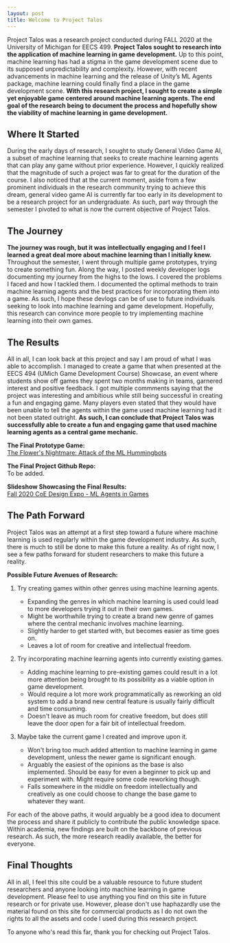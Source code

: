 ```yaml
---
layout: post
title: Welcome to Project Talos
---
```


Project Talos was a research project conducted during FALL 2020 at the University of Michigan for EECS 499. **Project Talos sought to research into the application of machine learning in game development.** Up to this point, machine learning has had a stigma in the game development scene due to its supposed unpredictability and complexity. However, with recent advancements in machine learning and the release of Unity’s ML Agents package, machine learning could finally find a place in the game development scene. **With this research project, I sought to create a simple yet enjoyable game centered around machine learning agents. The end goal of the research being to document the process and hopefully show the viability of machine learning in game development.**

## Where It Started

During the early days of research, I sought to study General Video Game AI, a subset of machine learning that seeks to create machine learning agents that can play any game without prior experience. However, I quickly realized that the magnitude of such a project was far to great for the duration of the course. I also noticed that at the current moment, aside from a few prominent individuals in the research community trying to achieve this dream, general video game AI is currently far too early in its development to be a research project for an undergraduate. As such, part way through the semester I pivoted to what is now the current objective of Project Talos.

## The Journey

**The journey was rough, but it was intellectually engaging and I feel I learned a great deal more about machine learning than I initially knew.** Throughout the semester, I went through multiple game prototypes, trying to create something fun. Along the way, I posted weekly developer logs documenting my journey from the highs to the lows. I covered the problems I faced and how I tackled them. I documented the optimal methods to train machine learning agents and the best practices for incorporating them into a game. As such, I hope these devlogs can be of use to future individuals seeking to look into machine learning and game development. Hopefully, this research can convince more people to try implementing machine learning into their own games. 

## The Results

All in all, I can look back at this project and say I am proud of what I was able to accomplish. I managed to create a game that when presented at the EECS 494 (UMich Game Development Course) Showcase, an event where students show off games they spent two months making in teams, garnered interest and positive feedback. I got multiple commments saying that the project was interesting and ambitious while still being successful in creating a fun and engaging game. Many players even stated that they would have been unable to tell the agents within the game used machine learning had it not been stated outright. **As such, I can conclude that Project Talos was successfully able to create a fun and engaging game that used machine learning agents as a central game mechanic.**

**The Final Prototype Game:**  
[The Flower's Nightmare: Attack of the ML Hummingbots](https://royalguardstudios.itch.io/the-flowers-nightmare)

**The Final Project Github Repo:**  
To be added.

**Slideshow Showcasing the Final Results:**  
[Fall 2020 CoE Design Expo - ML Agents in Games](https://docs.google.com/presentation/d/1zl-6EEp7SOEROw0jPdHHJ6FFgav-9bWAdp_aZMvI5_o/edit?usp=sharing)

## The Path Forward

Project Talos was an attempt at a first step toward a future where machine learning is used regularly within the game development industry. As such, there is much to still be done to make this future a reality. As of right now, I see a few paths forward for student researchers to make this future a reality.  

**Possible Future Avenues of Research:**
1. Try creating games within other genres using machine learning agents.
   - Expanding the genres in which machine learning is used could lead to more developers trying it out in their own games.
   - Might be worthwhile trying to create a brand new genre of games where the central mechanic involves machine learning.
   - Slightly harder to get started with, but becomes easier as time goes on.
   - Leaves a lot of room for creative and intellectual freedom.
   
2. Try incorporating machine learning agents into currently existing games.
   - Adding machine learning to pre-existing games could result in a lot more attention being brought to its possibility as a viable option in game development.
   - Would require a lot more work programmatically as reworking an old system to add a brand new central feature is usually fairly difficult and time consuming.
   - Doesn't leave as much room for creative freedom, but does still leave the door open for a fair bit of intellectual freedom. 

3. Maybe take the current game I created and improve upon it.
   - Won't bring too much added attention to machine learning in game development, unless the newer game is significant enough.
   - Arguably the easiest of the opinions as the base is also implemented. Should be easy for even a beginner to pick up and experiment with. Might require some code reworking though.
   - Falls somewhere in the middle on freedom intellectually and creatively as one could choose to change the base game to whatever they want.

For each of the above paths, it would arguably be a good idea to document the process and share it publicly to contribute the public knowledge space. Within academia, new findings are built on the backbone of previous research. As such, the more research readily available, the better for everyone.

## Final Thoughts

All in all, I feel this site could be a valuable resource to future student researchers and anyone looking into machine learning in game development. Please feel to use anything you find on this site in future research or for private use. However, please don't use haphazardly use the material found on this site for commercial products as I do not own the rights to all the assets and code I used during this research project.

To anyone who's read this far, thank you for checking out Project Talos.